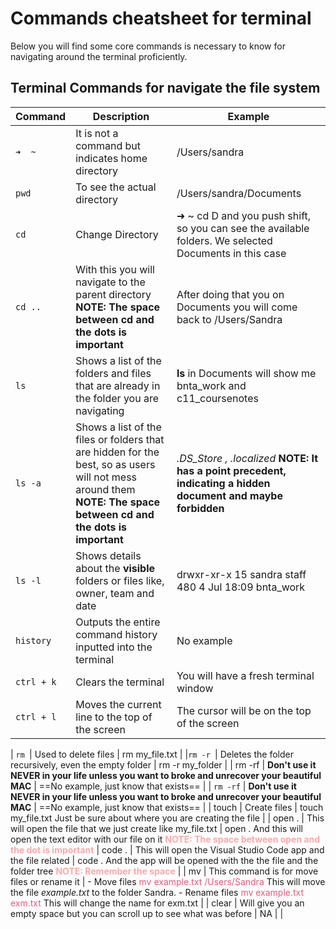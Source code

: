 # Commands cheatsheet for terminal
Below you will find some core commands is necessary to know for navigating around the terminal proficiently.

## Terminal Commands for navigate the file system
| Command     | Description | Example
| ----------- | ----------- | -----------
| `➜  ~`        | It is not a command but indicates home directory | /Users/sandra|
| `pwd`         | To see the actual directory | /Users/sandra/Documents |
|`cd`          | Change Directory| ➜  ~  cd D and you push shift, so you can see the available folders. We selected Documents in this case |
|`cd .. `  | With this you will navigate to the parent directory **NOTE: The space between cd and the dots is important**   | After doing that you on Documents you will come back to /Users/Sandra |
| `ls`   | Shows a list of the folders and files that are already in the folder you are navigating | **ls** in Documents will show me bnta_work and c11_coursenotes |
| `ls -a` | Shows a list of the files or folders that are hidden for the best, so as users will not mess around them **NOTE: The space between cd and the dots is important**   | *.DS_Store , .localized*  **NOTE: It has a point precedent, indicating a hidden document and maybe forbidden** |
| `ls -l `| Shows details about the **visible** folders or files like, owner, team and date | drwxr-xr-x  15 sandra  staff  480  4 Jul 18:09 bnta_work
| `history` | Outputs the entire command history inputted into the terminal | No example
| `ctrl + k`| Clears the terminal | You will have a fresh terminal window
| `ctrl + l` | Moves the current line to the top of the screen | The cursor will be on the top of the screen








| `rm `| Used to delete files | rm my_file.txt |
|`rm -r `| Deletes the folder recursively, even the empty folder | rm -r my_folder |
| rm -rf | **Don't use it NEVER in your life unless you want to broke and unrecover your beautiful MAC** | ==No example, just know that exists== |
| `rm -rf` | **Don't use it NEVER in your life unless you want to broke and unrecover your beautiful MAC** | ==No example, just know that exists== |
| touch | Create files | touch my_file.txt Just be sure about where you are creating the file |
| open . | This will open the file that we just create like my_file.txt | open . And this will open the text editor with our file on it <span style="color: #ffa7a6">**NOTE: The space between open and the dot is important** </span>
| code . | This will open the Visual Studio Code app and the file related | code . And the app will be opened with the the file and the folder tree <span style="color: #ffa7a6">**NOTE: Remember the space** </span>| 
| mv | This command is for move files or rename it | - Move files   <span style="color: #f25477">mv example.txt /Users/Sandra</span> This will move the file *example.txt* to the folder Sandra. - Rename files  <span style="color: #f25477">mv example.txt exm.txt</span> This will change the name for exm.txt |
| clear | Will give you an empty space but you can scroll up to see what was before | NA |
|


